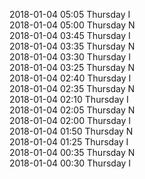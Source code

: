 2018-01-04 05:05 Thursday  I  
2018-01-04 05:00 Thursday  N  
2018-01-04 03:45 Thursday  I  
2018-01-04 03:35 Thursday  N  
2018-01-04 03:30 Thursday  I  
2018-01-04 03:25 Thursday  N  
2018-01-04 02:40 Thursday  I  
2018-01-04 02:35 Thursday  N  
2018-01-04 02:10 Thursday  I  
2018-01-04 02:05 Thursday  N  
2018-01-04 02:00 Thursday  I  
2018-01-04 01:50 Thursday  N  
2018-01-04 01:25 Thursday  I  
2018-01-04 00:35 Thursday  N  
2018-01-04 00:30 Thursday  I  

